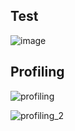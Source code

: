 ## Test

![image](https://user-images.githubusercontent.com/58142149/209438461-4087b6d4-bbe0-4eb1-8378-142ee8817a08.png)


## Profiling

![profiling](https://user-images.githubusercontent.com/58142149/209438965-5ce40f7f-0006-4b7f-94f8-936fad0e2b4a.png)

![profiling_2](https://user-images.githubusercontent.com/58142149/209438969-dc841233-e1a7-4ae0-80bf-0aa47a55b7e0.png)
